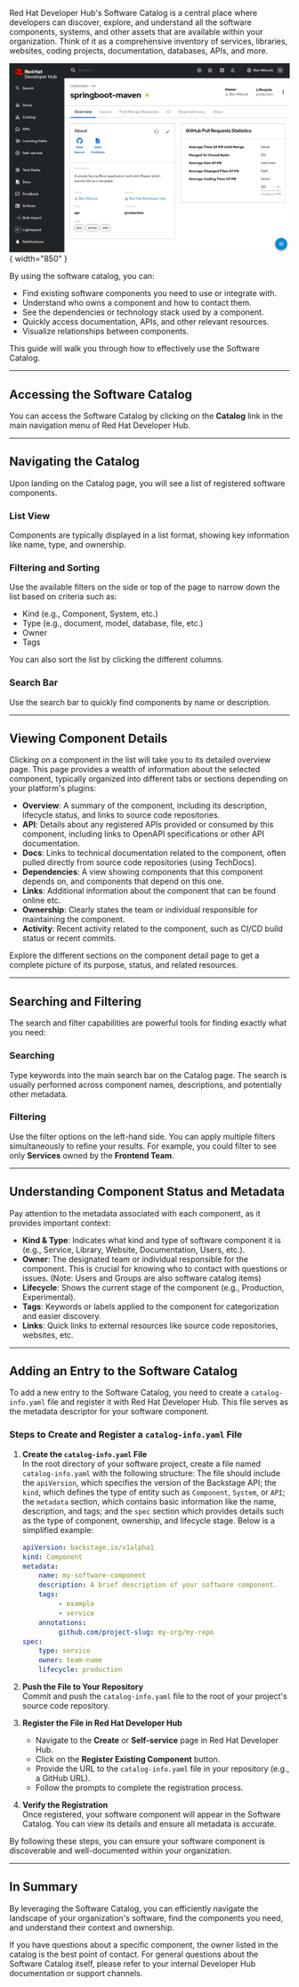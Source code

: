 Red Hat Developer Hub's Software Catalog is a central place where developers can discover, explore, and understand all the software components, systems, and other assets that are available within your organization. Think of it as a comprehensive inventory of services, libraries, websites, coding projects, documentation, databases, APIs, and more.

![The Software Catalog in RHDH](./images/rhdh-software-catalog.png){ width="850" }

By using the software catalog, you can:

* Find existing software components you need to use or integrate with.
* Understand who owns a component and how to contact them.
* See the dependencies or technology stack used by a component.
* Quickly access documentation, APIs, and other relevant resources.
* Visualize relationships between components.

This guide will walk you through how to effectively use the Software Catalog.

---

## Accessing the Software Catalog

You can access the Software Catalog by clicking on the **Catalog** link in the main navigation menu of Red Hat Developer Hub.

---

## Navigating the Catalog

Upon landing on the Catalog page, you will see a list of registered software components.

### List View
Components are typically displayed in a list format, showing key information like name, type, and ownership.

### Filtering and Sorting
Use the available filters on the side or top of the page to narrow down the list based on criteria such as:

* Kind (e.g., Component, System, etc.)
* Type (e.g., document, model, database, file, etc.)
* Owner
* Tags

You can also sort the list by clicking the different columns.

### Search Bar
Use the search bar to quickly find components by name or description.

---

## Viewing Component Details

Clicking on a component in the list will take you to its detailed overview page. This page provides a wealth of information about the selected component, typically organized into different tabs or sections depending on your platform's plugins:

* **Overview**: A summary of the component, including its description, lifecycle status, and links to source code repositories.
* **API**: Details about any registered APIs provided or consumed by this component, including links to OpenAPI specifications or other API documentation.
* **Docs**: Links to technical documentation related to the component, often pulled directly from source code repositories (using TechDocs).
* **Dependencies**: A view showing components that this component depends on, and components that depend on this one.
* **Links**: Additional information about the component that can be found online etc.
* **Ownership**: Clearly states the team or individual responsible for maintaining the component.
* **Activity**: Recent activity related to the component, such as CI/CD build status or recent commits.

Explore the different sections on the component detail page to get a complete picture of its purpose, status, and related resources.

---

## Searching and Filtering

The search and filter capabilities are powerful tools for finding exactly what you need:

### Searching
Type keywords into the main search bar on the Catalog page. The search is usually performed across component names, descriptions, and potentially other metadata.

### Filtering
Use the filter options on the left-hand side. You can apply multiple filters simultaneously to refine your results. For example, you could filter to see only **Services** owned by the **Frontend Team**.

---

## Understanding Component Status and Metadata

Pay attention to the metadata associated with each component, as it provides important context:

* **Kind & Type**: Indicates what kind and type of software component it is (e.g., Service, Library, Website, Documentation, Users, etc.).
* **Owner**: The designated team or individual responsible for the component. This is crucial for knowing who to contact with questions or issues. (Note: Users and Groups are also software catalog items)
* **Lifecycle**: Shows the current stage of the component (e.g., Production, Experimental).
* **Tags**: Keywords or labels applied to the component for categorization and easier discovery.
* **Links**: Quick links to external resources like source code repositories, websites, etc.

---

## Adding an Entry to the Software Catalog

To add a new entry to the Software Catalog, you need to create a `catalog-info.yaml` file and register it with Red Hat Developer Hub. This file serves as the metadata descriptor for your software component.

### Steps to Create and Register a `catalog-info.yaml` File

1. **Create the `catalog-info.yaml` File**  
    In the root directory of your software project, create a file named `catalog-info.yaml` with the following structure: The file should include the `apiVersion`, which specifies the version of the Backstage API; the `kind`, which defines the type of entity such as `Component`, `System`, or `API`; the `metadata` section, which contains basic information like the name, description, and tags; and the `spec` section which provides details such as the type of component, ownership, and lifecycle stage. Below is a simplified example:

    ```yaml
    apiVersion: backstage.io/v1alpha1
    kind: Component
    metadata:
        name: my-software-component
        description: A brief description of your software component.
        tags:
             - example
             - service
        annotations:
             github.com/project-slug: my-org/my-repo
    spec:
        type: service
        owner: team-name
        lifecycle: production
    ```

2. **Push the File to Your Repository**  
    Commit and push the `catalog-info.yaml` file to the root of your project's source code repository.

3. **Register the File in Red Hat Developer Hub**  

    - Navigate to the **Create** or **Self-service** page in Red Hat Developer Hub.
    - Click on the **Register Existing Component** button.
    - Provide the URL to the `catalog-info.yaml` file in your repository (e.g., a GitHub URL).
    - Follow the prompts to complete the registration process.

4. **Verify the Registration**  
    Once registered, your software component will appear in the Software Catalog. You can view its details and ensure all metadata is accurate.

By following these steps, you can ensure your software component is discoverable and well-documented within your organization.

---

## In Summary
By leveraging the Software Catalog, you can efficiently navigate the landscape of your organization's software, find the components you need, and understand their context and ownership.

If you have questions about a specific component, the owner listed in the catalog is the best point of contact. For general questions about the Software Catalog itself, please refer to your internal Developer Hub documentation or support channels.